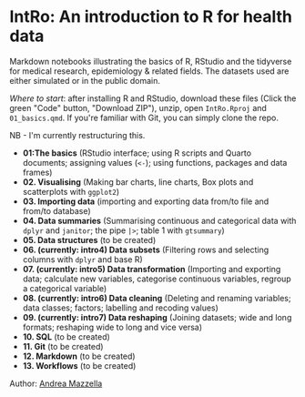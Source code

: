 # IntRo: An introduction to R for health data

Markdown notebooks illustrating the basics of R, RStudio and the tidyverse for medical research, epidemiology & related fields. The datasets used are either simulated or in the public domain.

*Where to start*: after installing R and RStudio, download these files (Click the green "Code" button, "Download ZIP"), unzip, open `IntRo.Rproj` and `01_basics.qmd`. If you're familiar with Git, you can simply clone the repo.

NB - I'm currently restructuring this.

- **01:The basics** (RStudio interface; using R scripts and Quarto documents; assigning values (`<-`); using functions, packages and data frames)
- **02. Visualising** (Making bar charts, line charts, Box plots and scatterplots with `ggplot2`)
- **03. Importing data** (importing and exporting data from/to file and from/to database)
- **04. Data summaries** (Summarising continuous and categorical data with `dplyr` and `janitor`; the pipe `|>`; table 1 with `gtsummary`)
- **05. Data structures** (to be created)
- **06. (currently: intro4) Data subsets** (Filtering rows and selecting columns with `dplyr` and base R)
- **07. (currently: intro5) Data transformation** (Importing and exporting data; calculate new variables, categorise continuous variables, regroup a categorical variable)
- **08. (currently: intro6) Data cleaning** (Deleting and renaming variables; data classes; factors; labelling and recoding values)
- **09. (currently: intro7) Data reshaping** (Joining datasets; wide and long formats; reshaping wide to long and vice versa)
- **10. SQL** (to be created)
- **11. Git** (to be created)
- **12. Markdown** (to be created)
- **13. Workflows** (to be created)

Author: [Andrea Mazzella](https://github.com/andreamazzella)
